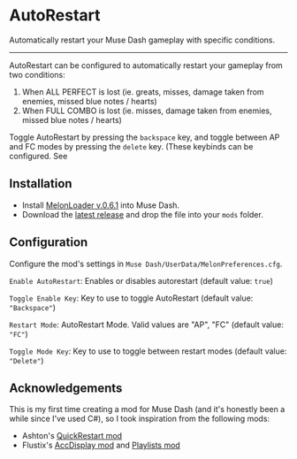 # AutoRestart

Automatically restart your Muse Dash gameplay with specific conditions.

---

AutoRestart can be configured to automatically restart your gameplay from two conditions:
1. When ALL PERFECT is lost (ie. greats, misses, damage taken from enemies, missed blue notes / hearts)
2. When FULL COMBO is lost (ie. misses, damage taken from enemies, missed blue notes / hearts)

Toggle AutoRestart by pressing the `backspace` key, and toggle between AP and FC modes by pressing the `delete` key.
(These keybinds can be configured. See 

## Installation

- Install [MelonLoader v.0.6.1](https://github.com/LavaGang/MelonLoader) into Muse Dash.
- Download the [latest release](https://github.com/Miriitode/AutoRestart/releases) and drop the file into your `mods` folder.

## Configuration

Configure the mod's settings in `Muse Dash/UserData/MelonPreferences.cfg`.

`Enable AutoRestart`: Enables or disables autorestart (default value: `true`)

`Toggle Enable Key`: Key to use to toggle AutoRestart (default value: `"Backspace"`)

`Restart Mode`: AutoRestart Mode. Valid values are "AP", "FC" (default value: `"FC"`)

`Toggle Mode Key`: Key to use to toggle between restart modes (default value: `"Delete"`)

## Acknowledgements

This is my first time creating a mod for Muse Dash (and it's honestly been a while since I've used C#), so I took inspiration from the following mods:

- Ashton's [QuickRestart mod](https://github.com/MDMods/QuickRestart)
- Flustix's [AccDisplay mod](https://github.com/flustix/AccDisplay) and [Playlists mod](https://github.com/MDMods/Playlists)
